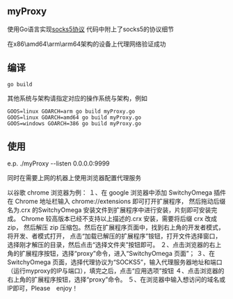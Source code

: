 ## myProxy
使用Go语言实现[socks5协议](https://github.com/lbbxsxlz/myProxy/blob/master/SOCKS5_RFC1928_en.md)
代码中附上了socks5的协议细节

在x86\amd64\arm\arm64架构的设备上代理网络验证成功

## 编译
```
go build
```
其他系统与架构请指定对应的操作系统与架构，例如
```
GOOS=linux GOARCH=arm go build myProxy.go
GOOS=linux GOARCH=amd64 go build myProxy.go
GOOS=windows GOARCH=386 go build myProxy.go
```

## 使用
e.p. ./myProxy --listen 0.0.0.0:9999

同时在需要上网的机器上使用浏览器配置代理服务

以谷歌 chrome 浏览器为例：
１、在 google 浏览器中添加 SwitchyOmega 插件
在 Chrome 地址栏输入 chrome://extensions 即可打开扩展程序， 然后拖动后缀名为.crx 的SwitchyOmega 安装文件到扩展程序中进行安装，片刻即可安装完成。
Chrome 较高版本已经不支持以上描述的.crx 安装，需要将后缀 crx 改成 zip， 然后解压 zip 压缩包。然后在扩展程序页面中，找到右上角的开发者模式，将开发、者模式打开， 点击“加载已解压的扩展程序”铵钮，打开文件选择窗口，选择刚才解压的目录，然后点击“选择文件夹”按钮即可。
２、点击浏览器的右上角的扩展程序按钮，选择“proxy”命令，进入“SwitchyOmega 页面”；
３、在 SwitchyOmega 页面，选择代理协议为“SOCKS5”，输入代理服务器地址和端口（运行myproxy的IP与端口），填完之后，点击“应用选项”按钮
４、点击浏览器的右上角的扩展程序按钮，选择“proxy”命令。
５、在浏览器中输入想访问的域名或IP即可，Please　enjoy！
